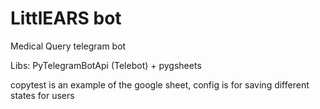 # LittlEARS bot
Medical Query telegram bot 

Libs: PyTelegramBotApi (Telebot) + pygsheets 

copytest is an example of the google sheet, config is for saving different states for users
